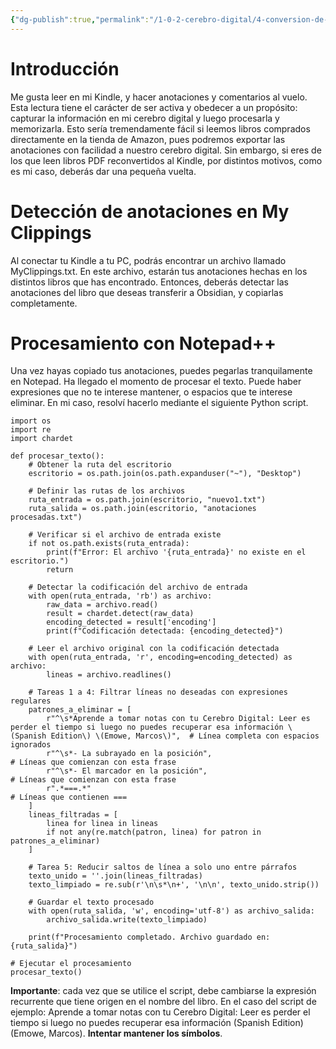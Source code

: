 ```yaml
---
{"dg-publish":true,"permalink":"/1-0-2-cerebro-digital/4-conversion-de-textos-y-libros/tareas-avanzadas-codigo/corregir-anotaciones-kindle/"}
---
```


# Introducción

Me gusta leer en mi Kindle, y hacer anotaciones y comentarios al vuelo. Esta lectura tiene el carácter de ser activa y obedecer a un propósito: capturar la información en mi cerebro digital y luego procesarla y memorizarla.
Esto sería tremendamente fácil si leemos libros comprados directamente en la tienda de Amazon, pues podremos exportar las anotaciones con facilidad a nuestro cerebro digital.
Sin embargo, si eres de los que leen libros PDF reconvertidos al Kindle, por distintos motivos, como es mi caso, deberás dar una pequeña vuelta.

# Detección de anotaciones en My Clippings

Al conectar tu Kindle a tu PC, podrás encontrar un archivo llamado MyClippings.txt. En este archivo, estarán tus anotaciones hechas en los distintos libros que has encontrado. 
Entonces, deberás detectar las anotaciones del libro que deseas transferir a Obsidian, y copiarlas completamente. 

# Procesamiento con Notepad++

Una vez hayas copiado tus anotaciones, puedes pegarlas tranquilamente en Notepad. Ha llegado el momento de procesar el texto. 
Puede haber expresiones que no te interese mantener, o espacios que te interese eliminar. En mi caso, resolví hacerlo mediante el siguiente Python script. 

```
import os
import re
import chardet

def procesar_texto():
    # Obtener la ruta del escritorio
    escritorio = os.path.join(os.path.expanduser("~"), "Desktop")

    # Definir las rutas de los archivos
    ruta_entrada = os.path.join(escritorio, "nuevo1.txt")
    ruta_salida = os.path.join(escritorio, "anotaciones procesadas.txt")

    # Verificar si el archivo de entrada existe
    if not os.path.exists(ruta_entrada):
        print(f"Error: El archivo '{ruta_entrada}' no existe en el escritorio.")
        return

    # Detectar la codificación del archivo de entrada
    with open(ruta_entrada, 'rb') as archivo:
        raw_data = archivo.read()
        result = chardet.detect(raw_data)
        encoding_detected = result['encoding']
        print(f"Codificación detectada: {encoding_detected}")

    # Leer el archivo original con la codificación detectada
    with open(ruta_entrada, 'r', encoding=encoding_detected) as archivo:
        lineas = archivo.readlines()

    # Tareas 1 a 4: Filtrar líneas no deseadas con expresiones regulares
    patrones_a_eliminar = [
        r"^\s*Aprende a tomar notas con tu Cerebro Digital: Leer es perder el tiempo si luego no puedes recuperar esa información \(Spanish Edition\) \(Emowe, Marcos\)",  # Línea completa con espacios ignorados
        r"^\s*- La subrayado en la posición",                                                                                     # Líneas que comienzan con esta frase
        r"^\s*- El marcador en la posición",                                                                                     # Líneas que comienzan con esta frase
        r".*===.*"                                                                                                               # Líneas que contienen ===
    ]
    lineas_filtradas = [
        linea for linea in lineas
        if not any(re.match(patron, linea) for patron in patrones_a_eliminar)
    ]

    # Tarea 5: Reducir saltos de línea a solo uno entre párrafos
    texto_unido = ''.join(lineas_filtradas)
    texto_limpiado = re.sub(r'\n\s*\n+', '\n\n', texto_unido.strip())

    # Guardar el texto procesado
    with open(ruta_salida, 'w', encoding='utf-8') as archivo_salida:
        archivo_salida.write(texto_limpiado)

    print(f"Procesamiento completado. Archivo guardado en: {ruta_salida}")

# Ejecutar el procesamiento
procesar_texto()

```

**Importante**: cada vez que se utilice el script, debe cambiarse la expresión recurrente que tiene origen en el nombre del libro. En el caso del script de ejemplo: Aprende a tomar notas con tu Cerebro Digital: Leer es perder el tiempo si luego no puedes recuperar esa información \(Spanish Edition\) \(Emowe, Marcos\).  **Intentar mantener los símbolos**.
